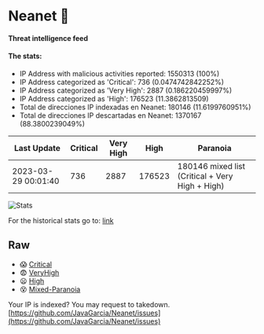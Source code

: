 # Neanet :hocho:
#### Threat intelligence feed
#### The stats:

- IP Address with malicious activities reported: 1550313 (100%)
- IP Address categorized as 'Critical':  736 (0.0474742842252%)
- IP Address categorized as 'Very High':  2887 (0.186220459997%)
- IP Address categorized as 'High':  176523 (11.3862813509)
- Total de direcciones IP indexadas en Neanet:  180146 (11.6199760951%)
- Total de direcciones IP descartadas en Neanet:  1370167 (88.3800239049%)

| Last Update | Critical | Very High | High | Paranoia |
| --- | --- | --- | --- | --- |
| 2023-03-29 00:01:40 | 736 | 2887 | 176523 | 180146 mixed list (Critical + Very High + High)|

![Stats](https://docs.google.com/spreadsheets/d/e/2PACX-1vSnaNMIXVabIpDJjufMlzH7poXnshF3mgd8Is1g9ytUEzVsP5my4Trn8f-xkoLLQ38xpL3HtmUexLo6/pubchart?oid=501124687&format=image)

For the historical stats go to: [link](/stats.csv)
## Raw
- :scream: [Critical](https://raw.githubusercontent.com/JavaGarcia/Neanet/master/blacklists/neanet_critical.txt)
- :fearful: [VeryHigh](https://raw.githubusercontent.com/JavaGarcia/Neanet/master/blacklists/neanet_veryHigh.txtt)
- :frowning: [High](https://raw.githubusercontent.com/JavaGarcia/Neanet/master/blacklists/neanet_high.txt)
- :dizzy_face: [Mixed-Paranoia](https://raw.githubusercontent.com/JavaGarcia/Neanet/master/blacklists/neanet_all.txt)


Your IP is indexed? You may request to takedown. [https://github.com/JavaGarcia/Neanet/issues](https://github.com/JavaGarcia/Neanet/issues)



















































































































































































































































































































































































































































































































































































































































































































































































































































































































































































































































































































































































































































































































































































































































































































































































































































































































































































































































































































































































































































































































































































































































































































































































































































































































































































































































































































































































































































































































































































































































































































































































































































































































































































































































































































































































































































































































































































































































































































































































































































































































































































































































































































































































































































































































































































































































































































































































































































































































































































































































































































































































































































































































































































































































































































































































































































































































































































































































































































































































































































































































































































































































































































































































































































































































































































































































































































































































































































































































































































































































































































































































































































































































































































































































































































































































































































































































































































































































































































































































































































































































































































































































































































































































































































































































































































































































































































































































































































































































































































































































































































































































































































































































































































































































































































































































































































































































































































































































































































































































































































































































































































































































































































































































































